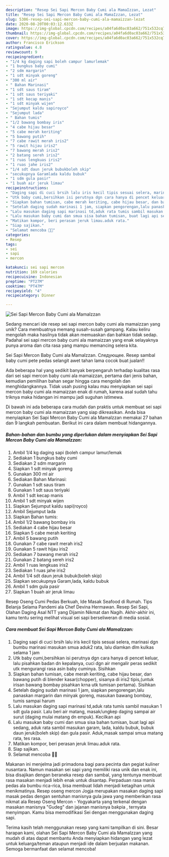 ```yaml
---
description: "Resep Sei Sapi Mercon Baby Cumi ala MamaIzzan, Lezat"
title: "Resep Sei Sapi Mercon Baby Cumi ala MamaIzzan, Lezat"
slug: 5306-resep-sei-sapi-mercon-baby-cumi-ala-mamaizzan-lezat
date: 2020-08-20T00:03:12.633Z
image: https://img-global.cpcdn.com/recipes/a04fa6d0ac03a662/751x532cq70/sei-sapi-mercon-baby-cumi-ala-mamaizzan-foto-resep-utama.jpg
thumbnail: https://img-global.cpcdn.com/recipes/a04fa6d0ac03a662/751x532cq70/sei-sapi-mercon-baby-cumi-ala-mamaizzan-foto-resep-utama.jpg
cover: https://img-global.cpcdn.com/recipes/a04fa6d0ac03a662/751x532cq70/sei-sapi-mercon-baby-cumi-ala-mamaizzan-foto-resep-utama.jpg
author: Francisco Erickson
ratingvalue: 4.8
reviewcount: 9
recipeingredient:
- "1/4 kg daging sapi boleh campur lamurlemak"
- "1 bungkus baby cumi"
- "2 sdm margarin"
- "1 sdt minyak goreng"
- "300 ml air"
- " Bahan Marinasi"
- "1 sdt saus tiram"
- "1 sdt saus teriyaki"
- "1 sdt kecap manis"
- "1 sdt minyak wijen"
- "Sejumput kaldu sapiroyco"
- "Sejumput lada"
- " Bahan tumis"
- "1/2 bawang bombay iris"
- "4 cabe hijau besar"
- "5 cabe merah keriting"
- "5 bawang putih"
- "7 cabe rawit merah iris2"
- "5 rawit hijau iris2"
- "7 bawang merah iris2"
- "2 batang sereh iris2"
- "1 ruas lengkuas iris2"
- "1 ruas jahe iris2"
- "1/4 sdt daun jeruk bubukboleh skip"
- "secukupnya Garamlada kaldu bubuk"
- "1 sdm gula pasir"
- "1 buah air jeruk limau"
recipeinstructions:
- "Daging sapi di cuci brsih lalu iris kecil tipis sesuai selera, marinasi dgn bumbu marinasi masukan smua aduk2 rata, lalu diamkan dlm kulkas selama 1 jam"
- "Utk baby cumi,bersihkan isi perutnya dgn cara hanya di pencet keluar, lalu pisahkan badan dn kepalanya, cuci dgn air mengalir peras sedikit utk mengurangi rasa asin baby cuminya. Sisihkan"
- "Siapkan bahan tumisan, cabe merah keriting, cabe hijau besar, dan bawang putih di blender kasar(chopper), sisanya di iris2 tipis,(untuk irisan bawang bombay pisahkan krna utk tumisan pertama). Sisihkan"
- "Setelah daging sudah marinasi 1 jam, siapkan pengorengan,lalu panaskan margarin dan minyak goreng, masukan bawang bombay, tumis sampai harum"
- "Lalu masukan daging sapi marinasi td,aduk rata tumis sambil masukan 1 sdt gula pasir. Lalu beri air matang, masak/ungkep daging sampai air surut (daging mulai matang dn empuk). Kecilkan api"
- "Lalu masukan baby cumi dan smua sisa bahan tumisan, buat lagi api sedang, aduk rata sambil masukan garam, lada, kaldu bubuk, bubuk daun jeruk(boleh skip) dan gula pasir. Aduk,masak sampai smua matang rata, tes rasa."
- "Matikan kompor, beri perasan jeruk limau.aduk rata."
- "Siap sajikan."
- "Selamat mencoba 🙏😊"
categories:
- Resep
tags:
- sei
- sapi
- mercon

katakunci: sei sapi mercon 
nutrition: 169 calories
recipecuisine: Indonesian
preptime: "PT27M"
cooktime: "PT47M"
recipeyield: "4"
recipecategory: Dinner

---
```



![Sei Sapi Mercon Baby Cumi ala MamaIzzan](https://img-global.cpcdn.com/recipes/a04fa6d0ac03a662/751x532cq70/sei-sapi-mercon-baby-cumi-ala-mamaizzan-foto-resep-utama.jpg)

Sedang mencari ide resep sei sapi mercon baby cumi ala mamaizzan yang unik? Cara membuatnya memang susah-susah gampang. Kalau keliru mengolah maka hasilnya tidak akan memuaskan dan bahkan tidak sedap. Padahal sei sapi mercon baby cumi ala mamaizzan yang enak selayaknya punya aroma dan cita rasa yang mampu memancing selera kita.

Sei Sapi Mercon Baby Cumi ala MamaIzzan. Следующее. Resep sambal baby cumi pete pedas selangit awet tahan lama cocok buat jualan!!

Ada beberapa hal yang sedikit banyak berpengaruh terhadap kualitas rasa dari sei sapi mercon baby cumi ala mamaizzan, pertama dari jenis bahan, kemudian pemilihan bahan segar hingga cara mengolah dan menghidangkannya. Tidak usah pusing kalau mau menyiapkan sei sapi mercon baby cumi ala mamaizzan enak di rumah, karena asal sudah tahu triknya maka hidangan ini mampu jadi suguhan istimewa.


Di bawah ini ada beberapa cara mudah dan praktis untuk membuat sei sapi mercon baby cumi ala mamaizzan yang siap dikreasikan. Anda bisa menyiapkan Sei Sapi Mercon Baby Cumi ala MamaIzzan memakai 27 bahan dan 9 langkah pembuatan. Berikut ini cara dalam membuat hidangannya.

<!--inarticleads1-->

##### Bahan-bahan dan bumbu yang diperlukan dalam menyiapkan Sei Sapi Mercon Baby Cumi ala MamaIzzan:

1. Ambil 1/4 kg daging sapi (boleh campur lamur/lemak
1. Sediakan 1 bungkus baby cumi
1. Sediakan 2 sdm margarin
1. Siapkan 1 sdt minyak goreng
1. Gunakan 300 ml air
1. Sediakan  Bahan Marinasi:
1. Gunakan 1 sdt saus tiram
1. Gunakan 1 sdt saus teriyaki
1. Ambil 1 sdt kecap manis
1. Ambil 1 sdt minyak wijen
1. Siapkan Sejumput kaldu sapi(royco)
1. Ambil Sejumput lada
1. Siapkan  Bahan tumis:
1. Ambil 1/2 bawang bombay iris
1. Sediakan 4 cabe hijau besar
1. Siapkan 5 cabe merah keriting
1. Ambil 5 bawang putih
1. Gunakan 7 cabe rawit merah iris2
1. Gunakan 5 rawit hijau iris2
1. Sediakan 7 bawang merah iris2
1. Gunakan 2 batang sereh iris2
1. Ambil 1 ruas lengkuas iris2
1. Sediakan 1 ruas jahe iris2
1. Ambil 1/4 sdt daun jeruk bubuk(boleh skip)
1. Siapkan secukupnya Garam,lada, kaldu bubuk
1. Ambil 1 sdm gula pasir
1. Siapkan 1 buah air jeruk limau


Resep Oseng Cumi Pedas Berkuah, Ide Masak Seafood di Rumah. Tips Belanja Selama Pandemi ala Chef Devina Hermawan. Resep Sei Sapi, Olahan Daging Asal NTT yang Dijamin Nikmat dan Nagih. Akhir-akhir ini, kamu tentu sering melihat visual sei sapi berseliweran di media sosial. 

<!--inarticleads2-->

##### Cara membuat Sei Sapi Mercon Baby Cumi ala MamaIzzan:

1. Daging sapi di cuci brsih lalu iris kecil tipis sesuai selera, marinasi dgn bumbu marinasi masukan smua aduk2 rata, lalu diamkan dlm kulkas selama 1 jam
1. Utk baby cumi,bersihkan isi perutnya dgn cara hanya di pencet keluar, lalu pisahkan badan dn kepalanya, cuci dgn air mengalir peras sedikit utk mengurangi rasa asin baby cuminya. Sisihkan
1. Siapkan bahan tumisan, cabe merah keriting, cabe hijau besar, dan bawang putih di blender kasar(chopper), sisanya di iris2 tipis,(untuk irisan bawang bombay pisahkan krna utk tumisan pertama). Sisihkan
1. Setelah daging sudah marinasi 1 jam, siapkan pengorengan,lalu panaskan margarin dan minyak goreng, masukan bawang bombay, tumis sampai harum
1. Lalu masukan daging sapi marinasi td,aduk rata tumis sambil masukan 1 sdt gula pasir. Lalu beri air matang, masak/ungkep daging sampai air surut (daging mulai matang dn empuk). Kecilkan api
1. Lalu masukan baby cumi dan smua sisa bahan tumisan, buat lagi api sedang, aduk rata sambil masukan garam, lada, kaldu bubuk, bubuk daun jeruk(boleh skip) dan gula pasir. Aduk,masak sampai smua matang rata, tes rasa.
1. Matikan kompor, beri perasan jeruk limau.aduk rata.
1. Siap sajikan.
1. Selamat mencoba 🙏😊


Makanan ini menjelma jadi primadona bagi para pecinta dan pegiat kuliner nusantara. Namun masakan sei sapi yang memiliki rasa unik dan enak ini, bisa disajikan dengan beraneka resep dan sambal, yang tentunya membuat rasa masakan menjadi lebih enak untuk disantap. Perpaduan rasa manis pedas ala bumbu rica-rica, bisa membuat lidah menjadi ketagihan untuk menikmatinya. Resep oseng mercon Jogja merupakan masakan daging sapi masak pedas dengan sentuhan manisnya gula jawa yang memberikan rasa nikmat ala Resep Oseng Mercon - Yogyakarta yang terkenal dengan masakan manisnya &#34;Gudeg&#34; dan jajanan manisnya bakpia , ternyata menyimpan. Kamu bisa memodifikasi Sei dengan menggunakan daging sapi. 

Terima kasih telah menggunakan resep yang kami tampilkan di sini. Besar harapan kami, olahan Sei Sapi Mercon Baby Cumi ala MamaIzzan yang mudah di atas dapat membantu Anda menyiapkan hidangan yang lezat untuk keluarga/teman ataupun menjadi ide dalam berjualan makanan. Semoga bermanfaat dan selamat mencoba!
